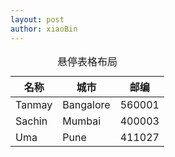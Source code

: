 ```yaml
---
layout: post
author: xiaoBin
---
```


<table class="table table-hover">
  <caption>悬停表格布局</caption>
  <thead>
    <tr>
      <th>名称</th>
      <th>城市</th>
      <th>邮编</th>
    </tr>
  </thead>
  <tbody>
    <tr>
      <td>Tanmay</td>
      <td>Bangalore</td>
      <td>560001</td>
    </tr>
    <tr>
      <td>Sachin</td>
      <td>Mumbai</td>
      <td>400003</td>
    </tr>
    <tr>
      <td>Uma</td>
      <td>Pune</td>
      <td>411027</td>
    </tr>
  </tbody>
</table>